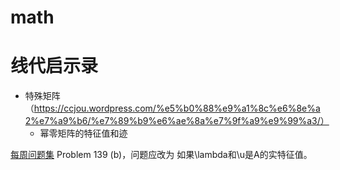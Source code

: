 # math



# 线代启示录

- 特殊矩阵（https://ccjou.wordpress.com/%e5%b0%88%e9%a1%8c%e6%8e%a2%e7%a9%b6/%e7%89%b9%e6%ae%8a%e7%9f%a9%e9%99%a3/）
  - 幂零矩阵的特征值和迹
 
[每周问题集](https://ccjou.wordpress.com/%e5%ad%b8%e7%bf%92%e8%b3%87%e6%ba%90/%e6%af%8f%e9%80%b1%e5%95%8f%e9%a1%8c%e9%9b%86/)
Problem 139 (b)，问题应改为 如果\lambda和\u是A的实特征值。
